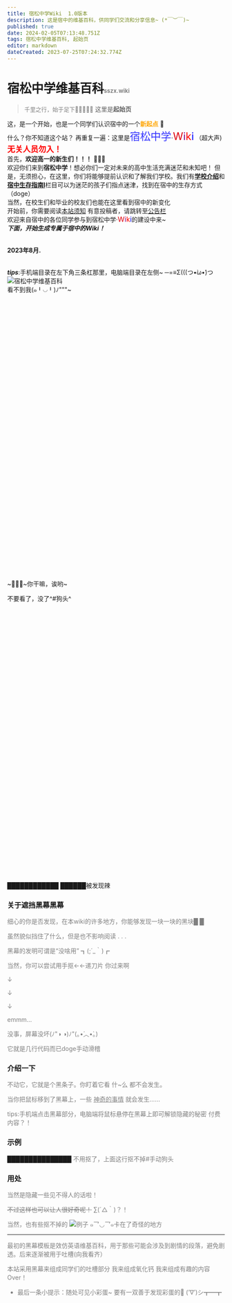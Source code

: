 ```yaml
---
title: 宿松中学Wiki  1.0版本
description: 这是宿中的维基百科，供同学们交流和分享信息~ (*￣︶￣)~
published: true
date: 2024-02-05T07:13:48.751Z
tags: 宿松中学维基百科, 起始页
editor: markdown
dateCreated: 2023-07-25T07:24:32.774Z
---
```


# 宿松中学维基百科<font color=gray size=2>sszx.wiki
>千里之行，始于足下🏃‍♂️🏃‍♀️🏃</font>
这里是**起始页** 

这，是一个开始，也是一个同学们认识宿中的一个<font color=orange>**新起点**</font> 👣
<br>什么？你不知道这个站？
再重复一遍：这里是<font color=#3333FF size=5>宿松中学</font>·<font color=deepgold size=5>W</font><font color=purple size=5>i</font><font color=red size=5>k</font><font color=blue size=5>i</font>
<span class="heimu" title="关音菩萨已为您自动消音">（超大声)</span>
<br><font size=4 face=宋体 color=red>**无关人员勿入！**</font>
<br>首先，**欢迎高一的新生们！！！** 👏👏👏
<br>欢迎你们来到**宿松中学**！想必你们一定对未来的高中生活充满迷茫和未知吧！
但是，无须担心，在这里，你们将能够提前认识和了解我们学校。我们有[**学校介绍**](学校介绍)和[**宿中生存指南I**](宿中生存指南I)栏目可以为迷茫的孩子们指点迷津，找到在宿中的生存方式（doge）
<br>当然，在校生们和毕业的校友们也能在这里看到宿中的新变化
<br>开始前，你需要阅读[本站须知](关于)
有意投稿者，请跳转至[公告栏](公告栏)
<br>欢迎来自宿中的各位同学参与到宿松中学</font>·<font color=deepgold size=3>W</font><font color=purple size=3>i</font><font color=red size=3>k</font><font color=blue size=3>i</font>的建设中来~
<br>***_下面，开始生成专属于宿中的Wiki！_***

<br>**2023年8月.**

<br>***tips***:手机端目录在左下角三条杠那里，电脑端目录在左侧~ 
─=≡Σ(((つ•̀ω•́)つ
![宿松中学维基百科](https://imgmo.com/images/2023/07/27/e8bc78e2954caca937f16950b2aa72ba.png)
<br><span class="heimu" title="被发现了吗">看不到我(๑╹◡╹)ﾉ"""~</span>

<br><br><br><br><br><br><br><br><br><br><br><br><br><br><br><br><br><br><br><br><br><br><br><br><br><br><br><br><br><br><br><br><br><br><br><br><br><br>
~🐔🐔🐔~你干嘛，诶哟~

不要看了，没了^#狗头^
<br><br><br><br><br><br><br><br><br><br><br><br><br><br><br><br><br><br><br><br><br><br><br><br><br><br><br><br><br><br><br><br><br><br><br><br><br><br>

**████████████**
**██████**<span class="heimu" title="太细了吧你">被发现辣</span>


### 关于遮挡黑幕<span class="heimu" title="一块普普通通的黑幕">黑幕</span>
<font color=gray>
细心的你是否发现，在本wiki的许多地方，你能够发现一块一块的黑块█ █

虽然貌似挡住了什么，但是也不影响阅读 . . .

黑幕的发明可谓是“没啥用”
┓(;´_｀)┏

当然，你可以尝试用手抠<span class="heimu" title="请输入你的门牌号">←←递刀片</span>
<span class="heimu" title="亲，来，用刀片刮，请温柔点~">你过来啊</span>

↓

↓

↓

emmm...

没事，屏幕没坏(ﾉ"◑ ◑)ﾉ"(｡•́︿•̀｡)

它就是几行代码而已doge<span class="heimu" title="狗头">手动滑稽</span>
</font>
### 介绍一下
<font color=gray>
不动它，它就是个黑条子。你盯着它看 什~么 都不会发生。

当你把鼠标移到了黑幕上，一些 <u>神奇的事情</u> 就会发生……

tips:手机端点击黑幕部分，电脑端将鼠标悬停在黑幕上即可解锁隐藏的秘密 <span class="heimu" title="你知道的太多了，拿出去毙了">付费内容？！</span>
</font>
### 示例
███████████████
<font color=gray>不用抠了，上面这行抠不掉#手动狗头</font>

### 用处
<font color=gray>当然是隐藏一些<span class="heimu" title="黑，真™的黑啊">见不得人</span>的话啦！

~~不过这样也可以让人很好奇呢！~~
  ∑(´△｀)？！

当然，也有些抠不掉的
![例子](https://img2018.cnblogs.com/i-beta/1705211/202002/1705211-20200224020413077-3370159.png)
๑乛◡乛๑卡在了奇怪的地方

---
最初的黑幕模板是效仿英语维基百科，用于那些可能会涉及到剧情的段落，避免剧透。后来逐渐被用于吐槽<span class="heimu" title="我宣布个事儿，我是个帅b">(向我看齐）</span>

本站采用黑幕来组成同学们的吐槽部分
<span class="heimu" title="Cao">我来组成氧化钙</span>
<span class="heimu" title="(⊙o⊙)…">我来组成有趣的内容</span>
Over！

+ 最后一条小提示：随处可见小彩蛋~
  要有一双善于发现彩蛋的👀
(’∇’)シ┳━┳
</font>